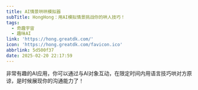 ```yaml
---
title: AI情景哄哄模拟器
subTitle: HongHong：用AI模拟情景挑战你的哄人技巧！
tags:
  - 奇趣宇宙
  - 趣味AI
link: 'https://hong.greatdk.com/'
icon: 'https://hong.greatdk.com/favicon.ico'
abbrlink: 5d500f37
date: 2025-02-20 22:17:59
---
```


非常有趣的AI应用，你可以通过与AI对象互动，在限定时间内用语言技巧哄对方原谅，是时候展现你的沟通能力了！